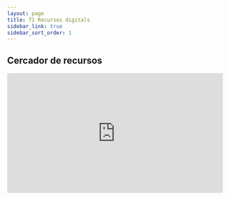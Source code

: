 ```yaml
---
layout: page
title: T1 Recursos digitals
sidebar_link: true
sidebar_sort_order: 1
---
```


## Cercador de recursos

<iframe title="Taula recursos" aria-label="Table" id="datawrapper-chart-tl0PP" src="https://datawrapper.dwcdn.net/tl0PP/2/" scrolling="no" frameborder="0" style="width: 100%; min-width: 100% !important; border: none;" height="279" data-external="1"></iframe><script type="text/javascript">!function(){"use strict";window.addEventListener("message",(function(a){if(void 0!==a.data["datawrapper-height"]){var e=document.querySelectorAll("iframe");for(var t in a.data["datawrapper-height"])for(var r=0;r<e.length;r++)if(e[r].contentWindow===a.source){var i=a.data["datawrapper-height"][t]+"px";e[r].style.height=i}}}))}();
</script>
